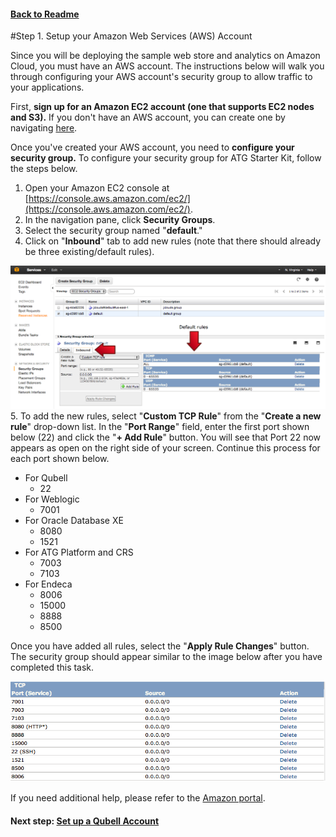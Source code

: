 #### [Back to Readme](../readme.md)

#Step 1. Setup your Amazon Web Services (AWS) Account

Since you will be deploying the sample web store and analytics on Amazon Cloud, you must have an AWS account. The instructions below will walk you through configuring your AWS account's security group to allow traffic to your applications. 

First, **sign up for an Amazon EC2 account (one that supports EC2 nodes and S3).** If you don't have an AWS account, you can create one by navigating [here](http://aws.amazon.com/account/).

Once you've created your AWS account, you need to **configure your security group.** To configure your security group for ATG Starter Kit, follow the steps below.

1. Open your Amazon EC2 console at [https://console.aws.amazon.com/ec2/](https://console.aws.amazon.com/ec2/).
2. In the navigation pane, click **Security Groups**.
3. Select the security group named "**default**." 
4. Click on "**Inbound**" tab to add new rules (note that there should already be three existing/default rules). 

![default rules](images/amazon-default-aws-rules.png)
5. To add the new rules, select "**Custom TCP Rule**" from the "**Create a new rule**" drop-down list. In the "**Port Range**" field, enter the first port shown below (22) and click the "**+ Add Rule**" button. You will see that Port 22 now appears as open on the right side of your screen. Continue this process for each port shown below.

- For Qubell
    + 22
- For Weblogic
    + 7001
- For Oracle Database XE
    + 8080
    + 1521
- For ATG Platform and CRS
    + 7003
    + 7103
- For Endeca
    + 8006
    + 15000
    + 8888
    + 8500

Once you have added all rules, select the "**Apply Rule Changes**" button. The security group should appear similar to the image below after you have completed this task.

![atg starter kit rules](images/amazon-atg-sk-aws-rules.png)

If you need additional help, please refer to the [Amazon portal](http://docs.aws.amazon.com/AWSEC2/latest/UserGuide/using-network-security.html#adding-security-group-rule). 


#### Next step: [Set up a Qubell Account](step-2-qubell-setup-guide.md)
